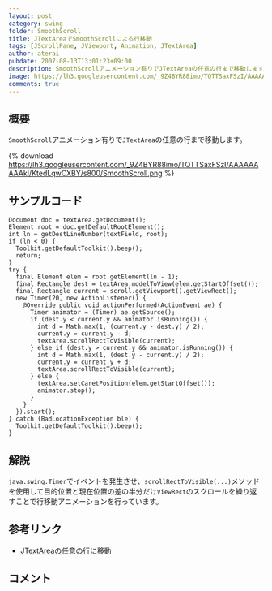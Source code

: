```yaml
---
layout: post
category: swing
folder: SmoothScroll
title: JTextAreaでSmoothScrollによる行移動
tags: [JScrollPane, JViewport, Animation, JTextArea]
author: aterai
pubdate: 2007-08-13T13:01:23+09:00
description: SmoothScrollアニメーション有りでJTextAreaの任意の行まで移動します。
image: https://lh3.googleusercontent.com/_9Z4BYR88imo/TQTTSaxFSzI/AAAAAAAAAkI/KtedLqwCXBY/s800/SmoothScroll.png
comments: true
---
```

## 概要
`SmoothScroll`アニメーション有りで`JTextArea`の任意の行まで移動します。

{% download https://lh3.googleusercontent.com/_9Z4BYR88imo/TQTTSaxFSzI/AAAAAAAAAkI/KtedLqwCXBY/s800/SmoothScroll.png %}

## サンプルコード
<pre class="prettyprint"><code>Document doc = textArea.getDocument();
Element root = doc.getDefaultRootElement();
int ln = getDestLineNumber(textField, root);
if (ln &lt; 0) {
  Toolkit.getDefaultToolkit().beep();
  return;
}
try {
  final Element elem = root.getElement(ln - 1);
  final Rectangle dest = textArea.modelToView(elem.getStartOffset());
  final Rectangle current = scroll.getViewport().getViewRect();
  new Timer(20, new ActionListener() {
    @Override public void actionPerformed(ActionEvent ae) {
      Timer animator = (Timer) ae.getSource();
      if (dest.y &lt; current.y &amp;&amp; animator.isRunning()) {
        int d = Math.max(1, (current.y - dest.y) / 2);
        current.y = current.y - d;
        textArea.scrollRectToVisible(current);
      } else if (dest.y &gt; current.y &amp;&amp; animator.isRunning()) {
        int d = Math.max(1, (dest.y - current.y) / 2);
        current.y = current.y + d;
        textArea.scrollRectToVisible(current);
      } else {
        textArea.setCaretPosition(elem.getStartOffset());
        animator.stop();
      }
    }
  }).start();
} catch (BadLocationException ble) {
  Toolkit.getDefaultToolkit().beep();
}
</code></pre>

## 解説
`java.swing.Timer`でイベントを発生させ、`scrollRectToVisible(...)`メソッドを使用して目的位置と現在位置の差の半分だけ`ViewRect`のスクロールを繰り返すことで行移動アニメーションを行っています。

## 参考リンク
- [JTextAreaの任意の行に移動](https://ateraimemo.com/Swing/GotoLine.html)

<!-- dummy comment line for breaking list -->

## コメント
